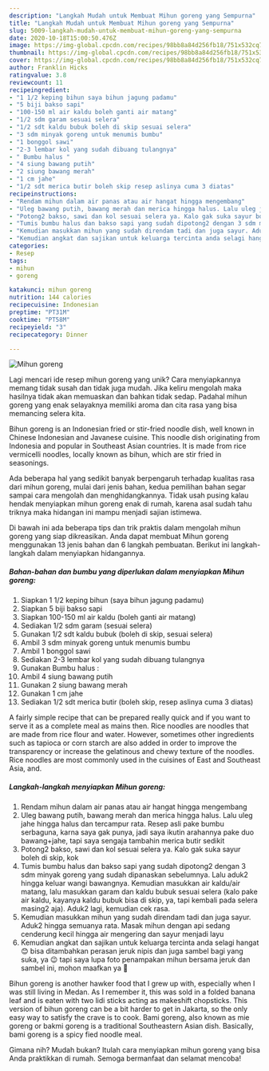 ```yaml
---
description: "Langkah Mudah untuk Membuat Mihun goreng yang Sempurna"
title: "Langkah Mudah untuk Membuat Mihun goreng yang Sempurna"
slug: 5009-langkah-mudah-untuk-membuat-mihun-goreng-yang-sempurna
date: 2020-10-18T15:00:50.476Z
image: https://img-global.cpcdn.com/recipes/98bb8a84d256fb18/751x532cq70/mihun-goreng-foto-resep-utama.jpg
thumbnail: https://img-global.cpcdn.com/recipes/98bb8a84d256fb18/751x532cq70/mihun-goreng-foto-resep-utama.jpg
cover: https://img-global.cpcdn.com/recipes/98bb8a84d256fb18/751x532cq70/mihun-goreng-foto-resep-utama.jpg
author: Franklin Hicks
ratingvalue: 3.8
reviewcount: 11
recipeingredient:
- "1 1/2 keping bihun saya bihun jagung padamu"
- "5 biji bakso sapi"
- "100-150 ml air kaldu boleh ganti air matang"
- "1/2 sdm garam sesuai selera"
- "1/2 sdt kaldu bubuk boleh di skip sesuai selera"
- "3 sdm minyak goreng untuk menumis bumbu"
- "1 bonggol sawi"
- "2-3 lembar kol yang sudah dibuang tulangnya"
- " Bumbu halus "
- "4 siung bawang putih"
- "2 siung bawang merah"
- "1 cm jahe"
- "1/2 sdt merica butir boleh skip resep aslinya cuma 3 diatas"
recipeinstructions:
- "Rendam mihun dalam air panas atau air hangat hingga mengembang"
- "Uleg bawang putih, bawang merah dan merica hingga halus. Lalu uleg jahe hingga halus dan tercampur rata. Resep asli pake bumbu serbaguna, karna saya gak punya, jadi saya ikutin arahannya pake duo bawang+jahe, tapi saya sengaja tambahin merica butir sedikit"
- "Potong2 bakso, sawi dan kol sesuai selera ya. Kalo gak suka sayur boleh di skip, kok"
- "Tumis bumbu halus dan bakso sapi yang sudah dipotong2 dengan 3 sdm minyak goreng yang sudah dipanaskan sebelumnya. Lalu aduk2 hingga keluar wangi bawangnya. Kemudian masukkan air kaldu/air matang, lalu masukkan garam dan kaldu bubuk sesuai selera (kalo pake air kaldu, kayanya kaldu bubuk bisa di skip, ya, tapi kembali pada selera masing2 aja). Aduk2 lagi, kemudian cek rasa."
- "Kemudian masukkan mihun yang sudah direndam tadi dan juga sayur. Aduk2 hingga semuanya rata. Masak mihun dengan api sedang cenderung kecil hingga air mengering dan sayur menjadi layu"
- "Kemudian angkat dan sajikan untuk keluarga tercinta anda selagi hangat 😊 bisa ditambahkan perasan jeruk nipis dan juga sambel bagi yang suka, ya 😉 tapi saya lupa foto penampakan mihun bersama jeruk dan sambel ini, mohon maafkan ya 🙏"
categories:
- Resep
tags:
- mihun
- goreng

katakunci: mihun goreng 
nutrition: 144 calories
recipecuisine: Indonesian
preptime: "PT31M"
cooktime: "PT58M"
recipeyield: "3"
recipecategory: Dinner

---
```



![Mihun goreng](https://img-global.cpcdn.com/recipes/98bb8a84d256fb18/751x532cq70/mihun-goreng-foto-resep-utama.jpg)

Lagi mencari ide resep mihun goreng yang unik? Cara menyiapkannya memang tidak susah dan tidak juga mudah. Jika keliru mengolah maka hasilnya tidak akan memuaskan dan bahkan tidak sedap. Padahal mihun goreng yang enak selayaknya memiliki aroma dan cita rasa yang bisa memancing selera kita.

Bihun goreng is an Indonesian fried or stir-fried noodle dish, well known in Chinese Indonesian and Javanese cuisine. This noodle dish originating from Indonesia and popular in Southeast Asian countries. It is made from rice vermicelli noodles, locally known as bihun, which are stir fried in seasonings.

Ada beberapa hal yang sedikit banyak berpengaruh terhadap kualitas rasa dari mihun goreng, mulai dari jenis bahan, kedua pemilihan bahan segar sampai cara mengolah dan menghidangkannya. Tidak usah pusing kalau hendak menyiapkan mihun goreng enak di rumah, karena asal sudah tahu triknya maka hidangan ini mampu menjadi sajian istimewa.


Di bawah ini ada beberapa tips dan trik praktis dalam mengolah mihun goreng yang siap dikreasikan. Anda dapat membuat Mihun goreng menggunakan 13 jenis bahan dan 6 langkah pembuatan. Berikut ini langkah-langkah dalam menyiapkan hidangannya.

<!--inarticleads1-->

##### Bahan-bahan dan bumbu yang diperlukan dalam menyiapkan Mihun goreng:

1. Siapkan 1 1/2 keping bihun (saya bihun jagung padamu)
1. Siapkan 5 biji bakso sapi
1. Siapkan 100-150 ml air kaldu (boleh ganti air matang)
1. Sediakan 1/2 sdm garam (sesuai selera)
1. Gunakan 1/2 sdt kaldu bubuk (boleh di skip, sesuai selera)
1. Ambil 3 sdm minyak goreng untuk menumis bumbu
1. Ambil 1 bonggol sawi
1. Sediakan 2-3 lembar kol yang sudah dibuang tulangnya
1. Gunakan  Bumbu halus :
1. Ambil 4 siung bawang putih
1. Gunakan 2 siung bawang merah
1. Gunakan 1 cm jahe
1. Sediakan 1/2 sdt merica butir (boleh skip, resep aslinya cuma 3 diatas)


A fairly simple recipe that can be prepared really quick and if you want to serve it as a complete meal as mains then. Rice noodles are noodles that are made from rice flour and water. However, sometimes other ingredients such as tapioca or corn starch are also added in order to improve the transparency or increase the gelatinous and chewy texture of the noodles. Rice noodles are most commonly used in the cuisines of East and Southeast Asia, and. 

<!--inarticleads2-->

##### Langkah-langkah menyiapkan Mihun goreng:

1. Rendam mihun dalam air panas atau air hangat hingga mengembang
1. Uleg bawang putih, bawang merah dan merica hingga halus. Lalu uleg jahe hingga halus dan tercampur rata. Resep asli pake bumbu serbaguna, karna saya gak punya, jadi saya ikutin arahannya pake duo bawang+jahe, tapi saya sengaja tambahin merica butir sedikit
1. Potong2 bakso, sawi dan kol sesuai selera ya. Kalo gak suka sayur boleh di skip, kok
1. Tumis bumbu halus dan bakso sapi yang sudah dipotong2 dengan 3 sdm minyak goreng yang sudah dipanaskan sebelumnya. Lalu aduk2 hingga keluar wangi bawangnya. Kemudian masukkan air kaldu/air matang, lalu masukkan garam dan kaldu bubuk sesuai selera (kalo pake air kaldu, kayanya kaldu bubuk bisa di skip, ya, tapi kembali pada selera masing2 aja). Aduk2 lagi, kemudian cek rasa.
1. Kemudian masukkan mihun yang sudah direndam tadi dan juga sayur. Aduk2 hingga semuanya rata. Masak mihun dengan api sedang cenderung kecil hingga air mengering dan sayur menjadi layu
1. Kemudian angkat dan sajikan untuk keluarga tercinta anda selagi hangat 😊 bisa ditambahkan perasan jeruk nipis dan juga sambel bagi yang suka, ya 😉 tapi saya lupa foto penampakan mihun bersama jeruk dan sambel ini, mohon maafkan ya 🙏


Bihun goreng is another hawker food that I grew up with, especially when I was still living in Medan. As I remember it, this was sold in a folded banana leaf and is eaten with two lidi sticks acting as makeshift chopsticks. This version of bihun goreng can be a bit harder to get in Jakarta, so the only easy way to satisfy the crave is to cook. Bami goreng, also known as mie goreng or bakmi goreng is a traditional Southeastern Asian dish. Basically, bami goreng is a spicy fied noodle meal. 

Gimana nih? Mudah bukan? Itulah cara menyiapkan mihun goreng yang bisa Anda praktikkan di rumah. Semoga bermanfaat dan selamat mencoba!
